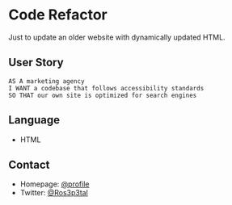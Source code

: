 # Code Refactor
Just to update an older website with dynamically updated HTML.

## User Story

```
AS A marketing agency
I WANT a codebase that follows accessibility standards
SO THAT our own site is optimized for search engines
```

## Language
* HTML

## Contact
* Homepage: [@profile](https://github.com/Kathleen-Y)
* Twitter: [@Ros3p3tal](https://twitter.com/Ros3p3tal)
